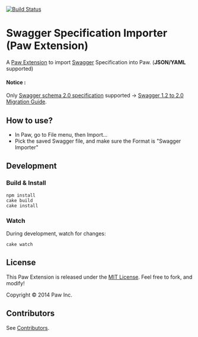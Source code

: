 [![Build Status](https://travis-ci.org/luckymarmot/Paw-SwaggerImporter.svg?branch=master)](https://travis-ci.org/luckymarmot/Paw-SwaggerImporter)

# Swagger Specification Importer (Paw Extension)

A [Paw Extension](http://luckymarmot.com/paw/extensions/) to import [Swagger](http://swagger.io/) Specification into Paw. (**JSON/YAML** supported)

#### Notice :

Only [Swagger schema 2.0 specification](https://github.com/swagger-api/swagger-spec/blob/master/versions/2.0.md) supported -> [Swagger 1.2 to 2.0 Migration Guide](https://github.com/swagger-api/swagger-spec/wiki/Swagger-1.2-to-2.0-Migration-Guide).

## How to use?

* In Paw, go to File menu, then Import...
* Pick the saved Swagger file, and make sure the Format is "Swagger Importer"

## Development

### Build & Install

```shell
npm install
cake build
cake install
```

### Watch

During development, watch for changes:

```shell
cake watch
```

## License

This Paw Extension is released under the [MIT License](LICENSE). Feel free to fork, and modify!

Copyright © 2014 Paw Inc.

## Contributors

See [Contributors](https://github.com/luckymarmot/Paw-SwaggerImporter/graphs/contributors).
